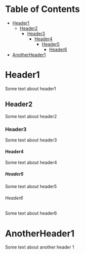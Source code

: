 <!-- mdtocstart -->

# Table of Contents

- [Header1](#header1)
    - [Header2](#header2)
        - [Header3](#header3)
            - [Header4](#header4)
                - [Header5](#header5)
                    - [Header6](#header6)
- [AnotherHeader1](#anotherheader1)

<!-- mdtocend -->

# Header1

Some text about header1

## Header2

Some text about header2

### Header3

Some text about header3

#### Header4

Some text about header4

##### Header5

Some text about header5

###### Header6

Some text about header6

# AnotherHeader1

Some text about another header 1
